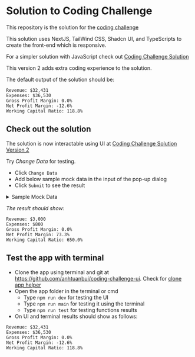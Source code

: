 # Solution to Coding Challenge

This repository is the solution for the [coding challenge](https://github.com/rewardpay/coding-challenge)

This solution uses NextJS, TailWind CSS, Shadcn UI, and TypeScripts to create the front-end which is responsive.

For a simpler solution with JavaScript check out [Coding Challenge Solution](https://github.com/anhtuanbui/coding-challenge/tree/master)

This version 2 adds extra coding experience to the solution.

The default output of the solution should be:
```
Revenue: $32,431
Expenses: $36,530
Gross Profit Margin: 0.0%
Net Profit Margin: -12.6%
Working Capital Ratio: 118.8%
```

## Check out the solution

The solution is now interactable using UI at [Coding Challenge Solution Version 2](https://coding-challenge-ui.vercel.app/)

Try *Change Data* for testing.

- Click `Change Data`
- Add below sample mock data in the input of the pop-up dialog
- Click `Submit` to see the result

<details>

<summary>Sample Mock Data</summary>

```
[
  {
    "account_category": "revenue",
    "account_code": "RC1000",
    "account_currency": "AUD",
    "account_identifier": "REV001",
    "account_status": "active",
    "value_type": "credit",
    "account_name": "Revenue Account 1",
    "account_type": "revenue",
    "account_type_bank": "none",
    "system_account": "general",
    "total_value": 1000
  },
  {
    "account_category": "revenue",
    "account_code": "RC2000",
    "account_currency": "AUD",
    "account_identifier": "REV002",
    "account_status": "active",
    "value_type": "credit",
    "account_name": "Revenue Account 2",
    "account_type": "revenue",
    "account_type_bank": "none",
    "system_account": "general",
    "total_value": 2000
  },
  {
    "account_category": "expense",
    "account_code": "EX500",
    "account_currency": "AUD",
    "account_identifier": "EXP001",
    "account_status": "active",
    "value_type": "debit",
    "account_name": "Expense Account 1",
    "account_type": "expense",
    "account_type_bank": "none",
    "system_account": "general",
    "total_value": 500
  },
  {
    "account_category": "expense",
    "account_code": "EX300",
    "account_currency": "AUD",
    "account_identifier": "EXP002",
    "account_status": "active",
    "value_type": "debit",
    "account_name": "Expense Account 2",
    "account_type": "expense",
    "account_type_bank": "none",
    "system_account": "general",
    "total_value": 300
  },
  {
    "account_category": "assets",
    "account_code": "AS1500",
    "account_currency": "AUD",
    "account_identifier": "AST001",
    "account_status": "active",
    "value_type": "debit",
    "account_name": "Asset Account 1",
    "account_type": "current",
    "account_type_bank": "none",
    "system_account": "general",
    "total_value": 1500
  },
  {
    "account_category": "assets",
    "account_code": "AS200",
    "account_currency": "AUD",
    "account_identifier": "AST002",
    "account_status": "active",
    "value_type": "credit",
    "account_name": "Asset Account 2",
    "account_type": "current",
    "account_type_bank": "none",
    "system_account": "general",
    "total_value": 200
  },
  {
    "account_category": "liability",
    "account_code": "LB100",
    "account_currency": "AUD",
    "account_identifier": "LBT001",
    "account_status": "active",
    "value_type": "debit",
    "account_name": "Liability Account 1",
    "account_type": "current",
    "account_type_bank": "none",
    "system_account": "general",
    "total_value": 100
  },
  {
    "account_category": "liability",
    "account_code": "LB300",
    "account_currency": "AUD",
    "account_identifier": "LBT002",
    "account_status": "active",
    "value_type": "credit",
    "account_name": "Liability Account 2",
    "account_type": "current",
    "account_type_bank": "none",
    "system_account": "general",
    "total_value": 300
  }
]
```
</details>

*The result should show:*
```
Revenue: $3,000
Expenses: $800
Gross Profit Margin: 0.0%
Net Profit Margin: 73.3%
Working Capital Ratio: 650.0%
```


## Test the app with terminal

- Clone the app using terminal and git at https://github.com/anhtuanbui/coding-challenge-ui. Check for [clone app helper](https://docs.github.com/en/repositories/creating-and-managing-repositories/cloning-a-repository)
- Open the app folder in the terminal or cmd
  * Type ```npm run dev``` for testing the UI
  * Type ```npm run main``` for testing it using the terminal
  * Type ```npm run test``` for testing functions results
- On UI and terminal results should show as follows:
```
Revenue: $32,431
Expenses: $36,530
Gross Profit Margin: 0.0%
Net Profit Margin: -12.6%
Working Capital Ratio: 118.8%
```

